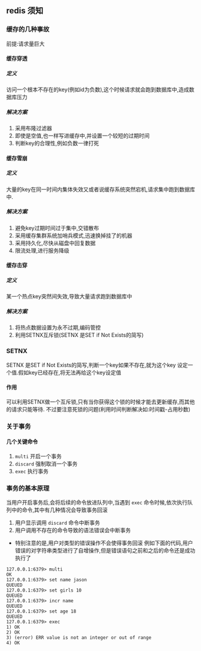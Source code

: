 ## redis 须知
### 缓存的几种事故
前提:请求量巨大
#### 缓存穿透
##### 定义
访问一个根本不存在的key(例如id为负数),这个时候请求就会跑到数据库中,造成数据库压力
##### 解决方案
1. 采用布隆过滤器
2. 即使是空值,也一样写进缓存中,并设置一个较短的过期时间
3. 判断key的合理性,例如负数一律打死

#### 缓存雪崩
##### 定义
大量的key在同一时间内集体失效又或者说缓存系统突然宕机,请求集中跑到数据库中. 
##### 解决方案
1. 避免key过期时间过于集中,交错散布
2. 采用缓存集群系统加哨兵模式,迅速换掉挂了的机器
3. 采用持久化,尽快从磁盘中回复数据
4. 限流处理,进行服务降级


#### 缓存击穿
##### 定义
某一个热点key突然间失效,导致大量请求跑到数据库中
##### 解决方案
1. 将热点数据设置为永不过期,编码管控
2. 利用SETNX互斥锁(SETNX 是SET if Not Exists的简写)



### SETNX
SETNX 是SET if Not Exists的简写,判断一个key如果不存在,就为这个key 设定一个值.假如key已经存在,将无法再给这个key设定值
#### 作用
可以利用SETNX做一个互斥锁,只有当你获得这个锁的时候才能去更新缓存,而其他的请求只能等待. 不过要注意死锁的问题(利用时间判断解决如:时间戳-占用秒数)



### 关于事务
#### 几个关键命令
1. `multi` 开启一个事务
2. `discard` 强制取消一个事务
3. `exec` 执行事务

### 事务的基本原理
当用户开启事务后,会将后续的命令放进队列中,当遇到 `exec` 命令时候,依次执行队列中的命令,其中有几种情况会导致事务回滚
1. 用户显示调用 `discard` 命令中断事务
2. 用户调用不存在的命令导致的语法错误会中断事务

* 特别注意的是,用户对类型的错误操作不会使得事务回滚
例如下面的代码,用户错误的对字符串类型进行了自增操作,但是错误语句之前和之后的命令还是成功执行了

```shell script
127.0.0.1:6379> multi                                  
OK                                                     
127.0.0.1:6379> set name jason                         
QUEUED                                                 
127.0.0.1:6379> set girls 10                           
QUEUED                                                 
127.0.0.1:6379> incr name                              
QUEUED                                                 
127.0.0.1:6379> set age 18                             
QUEUED                                                 
127.0.0.1:6379> exec                                   
1) OK                                                  
2) OK                                                  
3) (error) ERR value is not an integer or out of range 
4) OK                                                  
```